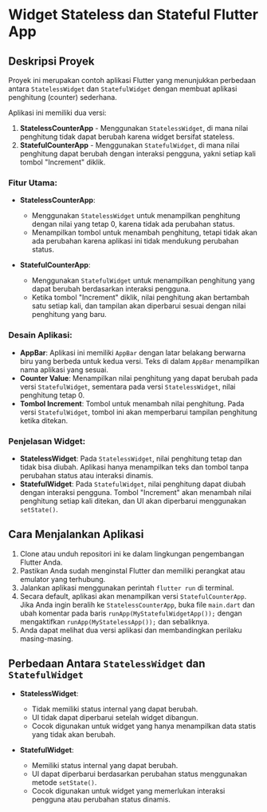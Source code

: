 # Widget Stateless dan Stateful Flutter App

## Deskripsi Proyek

Proyek ini merupakan contoh aplikasi Flutter yang menunjukkan perbedaan antara `StatelessWidget` dan `StatefulWidget` dengan membuat aplikasi penghitung (counter) sederhana.

Aplikasi ini memiliki dua versi:

1. **StatelessCounterApp** - Menggunakan `StatelessWidget`, di mana nilai penghitung tidak dapat berubah karena widget bersifat stateless.
2. **StatefulCounterApp** - Menggunakan `StatefulWidget`, di mana nilai penghitung dapat berubah dengan interaksi pengguna, yakni setiap kali tombol "Increment" diklik.

### Fitur Utama:
- **StatelessCounterApp**:
  - Menggunakan `StatelessWidget` untuk menampilkan penghitung dengan nilai yang tetap 0, karena tidak ada perubahan status.
  - Menampilkan tombol untuk menambah penghitung, tetapi tidak akan ada perubahan karena aplikasi ini tidak mendukung perubahan status.
  
- **StatefulCounterApp**:
  - Menggunakan `StatefulWidget` untuk menampilkan penghitung yang dapat berubah berdasarkan interaksi pengguna.
  - Ketika tombol "Increment" diklik, nilai penghitung akan bertambah satu setiap kali, dan tampilan akan diperbarui sesuai dengan nilai penghitung yang baru.

### Desain Aplikasi:
- **AppBar**: Aplikasi ini memiliki `AppBar` dengan latar belakang berwarna biru yang berbeda untuk kedua versi. Teks di dalam `AppBar` menampilkan nama aplikasi yang sesuai.
- **Counter Value**: Menampilkan nilai penghitung yang dapat berubah pada versi `StatefulWidget`, sementara pada versi `StatelessWidget`, nilai penghitung tetap 0.
- **Tombol Increment**: Tombol untuk menambah nilai penghitung. Pada versi `StatefulWidget`, tombol ini akan memperbarui tampilan penghitung ketika ditekan.

### Penjelasan Widget:
- **StatelessWidget**: Pada `StatelessWidget`, nilai penghitung tetap dan tidak bisa diubah. Aplikasi hanya menampilkan teks dan tombol tanpa perubahan status atau interaksi dinamis.
- **StatefulWidget**: Pada `StatefulWidget`, nilai penghitung dapat diubah dengan interaksi pengguna. Tombol "Increment" akan menambah nilai penghitung setiap kali ditekan, dan UI akan diperbarui menggunakan `setState()`.

## Cara Menjalankan Aplikasi

1. Clone atau unduh repositori ini ke dalam lingkungan pengembangan Flutter Anda.
2. Pastikan Anda sudah menginstal Flutter dan memiliki perangkat atau emulator yang terhubung.
3. Jalankan aplikasi menggunakan perintah `flutter run` di terminal.
4. Secara default, aplikasi akan menampilkan versi `StatefulCounterApp`. Jika Anda ingin beralih ke `StatelessCounterApp`, buka file `main.dart` dan ubah komentar pada baris `runApp(MyStatefulWidgetApp());` dengan mengaktifkan `runApp(MyStatelessApp());` dan sebaliknya.
5. Anda dapat melihat dua versi aplikasi dan membandingkan perilaku masing-masing.

## Perbedaan Antara `StatelessWidget` dan `StatefulWidget`

- **StatelessWidget**:
  - Tidak memiliki status internal yang dapat berubah.
  - UI tidak dapat diperbarui setelah widget dibangun.
  - Cocok digunakan untuk widget yang hanya menampilkan data statis yang tidak akan berubah.

- **StatefulWidget**:
  - Memiliki status internal yang dapat berubah.
  - UI dapat diperbarui berdasarkan perubahan status menggunakan metode `setState()`.
  - Cocok digunakan untuk widget yang memerlukan interaksi pengguna atau perubahan status dinamis.

